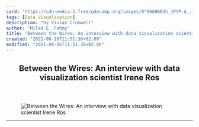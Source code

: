 ```yaml
---
card: "https://cdn-media-1.freecodecamp.org/images/0*50G8BESh_1PtP-A_.jpeg"
tags: [Data Visualization]
description: "by Vivian Cromwell"
author: "Milad E. Fahmy"
title: "Between the Wires: An interview with data visualization scientist Irene Ros"
created: "2021-08-16T11:51:36+02:00"
modified: "2021-08-16T11:51:36+02:00"
---
```

<div class="site-wrapper">
<main id="site-main" class="site-main outer">
<div class="inner">
<article class="post-full post tag-data-visualization tag-technology tag-open-source tag-women-in-tech tag-web-development ">
<header class="post-full-header">
<h1 class="post-full-title">Between the Wires: An interview with data visualization scientist Irene Ros</h1>
</header>
<figure class="post-full-image">
<picture>
<source media="(max-width: 700px)" sizes="1px" srcset="data:image/gif;base64,R0lGODlhAQABAIAAAAAAAP///yH5BAEAAAAALAAAAAABAAEAAAIBRAA7 1w">
<source media="(min-width: 701px)" sizes="(max-width: 800px) 400px,
(max-width: 1170px) 700px,
1400px" srcset="https://cdn-media-1.freecodecamp.org/images/0*50G8BESh_1PtP-A_.jpeg 300w,
https://cdn-media-1.freecodecamp.org/images/0*50G8BESh_1PtP-A_.jpeg 600w,
https://cdn-media-1.freecodecamp.org/images/0*50G8BESh_1PtP-A_.jpeg 1000w,
https://cdn-media-1.freecodecamp.org/images/0*50G8BESh_1PtP-A_.jpeg 2000w">
<img onerror="this.style.display='none'" src="https://cdn-media-1.freecodecamp.org/images/0*50G8BESh_1PtP-A_.jpeg" alt="Between the Wires: An interview with data visualization scientist Irene Ros">
</picture>
</figure>
<section class="post-full-content">
<div class="post-content medium-migrated-article">
</div>
<hr>
</section>
</article>
</div>
</main>
</div>
<!-- Google Tag Manager (noscript) -->
<!-- End Google Tag Manager (noscript) -->
